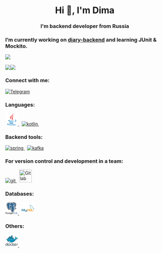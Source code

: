 <h1 align="center">Hi 👋, I'm Dima</h1>
<h3 align="center">I'm backend developer from Russia</h3>

### I’m currently working on [diary-backend](https://github.com/Dminin05/Diary-backend) and learning **JUnit & Mockito.**

<div style="margin: 0 auto">
    <p>
        <img src="http://github-profile-summary-cards.vercel.app/api/cards/profile-details?username=Dminin05&theme=github_dark"/>
    </p>
    <div style="display: flex; justify-content: between">
      <img src="http://github-profile-summary-cards.vercel.app/api/cards/most-commit-language?username=Dminin05&theme=github_dark&exclude=Node.js"/>
      <img src="http://github-profile-summary-cards.vercel.app/api/cards/stats?username=Dminin05&theme=github_dark"/>
    </div>
</div>


<h3 align="left">Connect with me:</h3>
<a href="https://t.me/d_5mm">
    <img src="https://img.shields.io/badge/Telegram-blue?style=for-the-badge&logo=telegram&logoColor=white" alt="Telegram"/>
</a>

<h3 align="left">Languages:</h3>

<p align="left"> 
    <a href="https://www.java.com" target="_blank" rel="noreferrer"> <img src="https://raw.githubusercontent.com/devicons/devicon/master/icons/java/java-original.svg" alt="java" width="40" height="40"/> </a> &nbsp;
    <a href="https://kotlinlang.org" target="_blank" rel="noreferrer"> <img src="https://www.vectorlogo.zone/logos/kotlinlang/kotlinlang-icon.svg" alt="kotlin" width="40" height="40"/> </a> &nbsp;
</p>

<h3 align="left">Backend tools:</h3>

<p align="left"> 
    <a href="https://spring.io/" target="_blank" rel="noreferrer"> <img src="https://www.vectorlogo.zone/logos/springio/springio-icon.svg" alt="spring" width="40" height="40"/> </a> &nbsp;
    <a href="https://kafka.apache.org/" target="_blank" rel="noreferrer"> <img src="https://www.vectorlogo.zone/logos/apache_kafka/apache_kafka-icon.svg" alt="kafka" width="40" height="40"/> </a>
</p>

<h3 align="left">For version control and development in a team:</h3>
    
<p align="left"> 
    <a href="https://git-scm.com/" target="_blank" rel="noreferrer"> <img src="https://www.vectorlogo.zone/logos/git-scm/git-scm-icon.svg" alt="git" width="40" height="40"/> </a> &nbsp;
    <img src="https://cdn.jsdelivr.net/gh/devicons/devicon/icons/gitlab/gitlab-original.svg" title="Gitlab" width="40px" height="40px"/>
</p>

<h3 align="left">Databases:</h3>

<p align="left"> 
    <a href="https://www.postgresql.org" target="_blank" rel="noreferrer"> <img src="https://raw.githubusercontent.com/devicons/devicon/master/icons/postgresql/postgresql-original-wordmark.svg" alt="postgresql" width="40" height="40"/> </a> &nbsp;
    <a href="https://www.mysql.com/" target="_blank" rel="noreferrer"> <img src="https://raw.githubusercontent.com/devicons/devicon/master/icons/mysql/mysql-original-wordmark.svg" alt="mysql" width="40" height="40"/> </a>
</p>

<h3 align="left">Others:</h3>

<p align="left"> 
    <a href="https://www.docker.com/" target="_blank" rel="noreferrer"> <img src="https://raw.githubusercontent.com/devicons/devicon/master/icons/docker/docker-original-wordmark.svg" alt="docker" width="40" height="40"/> </a> &nbsp;
</p>